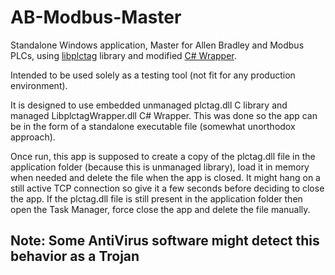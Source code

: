 # AB-Modbus-Master
Standalone Windows application, Master for Allen Bradley and Modbus PLCs, using [libplctag](https://github.com/libplctag/libplctag) library and modified [C# Wrapper](https://github.com/mesta1/libplctag-csharp).

Intended to be used solely as a testing tool (not fit for any production environment).

It is designed to use embedded unmanaged plctag.dll C library and managed LibplctagWrapper.dll C# Wrapper.
This was done so the app can be in the form of a standalone executable file (somewhat unorthodox approach).

Once run, this app is supposed to create a copy of the plctag.dll file in the application folder (because this is unmanaged library), load it in memory when needed and delete the file when the app is closed.
It might hang on a still active TCP connection so give it a few seconds before deciding to close the app.
If the plctag.dll file is still present in the application folder then open the Task Manager, force close the app and delete the file manually.

## Note: Some AntiVirus software might detect this behavior as a Trojan

